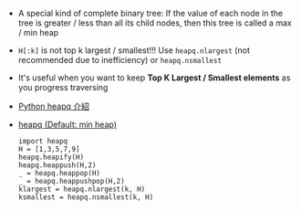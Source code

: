 - A special kind of complete binary tree: If the value of each node in the tree is greater / less than all its child nodes, then this tree is called a max / min heap
- `H[:k]` is not top k largest / smallest!!! Use `heapq.nlargest` (not recommended due to inefficiency) or `heapq.nsmallest`
- It's useful when you want to keep **Top K Largest / Smallest elements** as you progress traversing
- [Python heapq 介紹](https://ithelp.ithome.com.tw/articles/10247299)
- [heapq (Default: min heap)](https://docs.python.org/zh-tw/3.10/library/heapq.html)

    ```python=
    import heapq
    H = [1,3,5,7,9]
    heapq.heapify(H)
    heapq.heappush(H,2)
    _ = heapq.heappop(H)
    _ = heapq.heappushpop(H,2)
    klargest = heapq.nlargest(k, H)
    ksmallest = heapq.nsmallest(k, H)
    ```